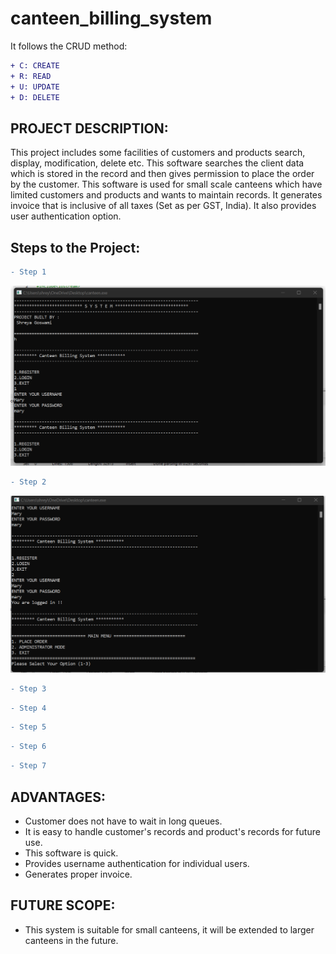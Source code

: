 # canteen_billing_system
It follows the CRUD method:
```diff
+ C: CREATE
+ R: READ
+ U: UPDATE
+ D: DELETE
```

## PROJECT DESCRIPTION:
This project includes some facilities of customers and products search, display, modification, delete etc. This software searches the client data which is stored in the record and then gives permission to place the order by the customer. This software is used for small scale canteens which have limited customers and products and wants to maintain records. It generates invoice that is inclusive of all taxes (Set as per GST, India). It also provides user authentication option.

## Steps to the Project:

```diff
- Step 1
```
![Alt text](https://github.com/iiShreya/canteen_billing_system/blob/master/images/1.png)

```diff
- Step 2
```
![Alt text](https://github.com/iiShreya/canteen_billing_system/blob/master/images/2.png)

```diff
- Step 3
```


```diff
- Step 4
```


```diff
- Step 5
```


```diff
- Step 6
```


```diff
- Step 7
```

## ADVANTAGES:

- Customer does not have to wait in long queues.
- It is easy to handle customer's records and product's records for future use.
- This software is quick.
- Provides username authentication for individual users.
- Generates proper invoice.


## FUTURE SCOPE:

- This system is suitable for small canteens, it will be extended to larger canteens in the future. 

